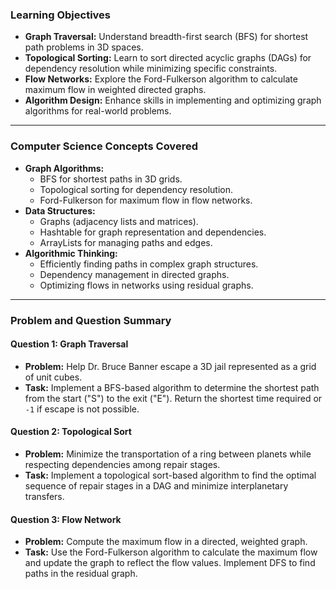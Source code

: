 ### **Learning Objectives**
- **Graph Traversal:** Understand breadth-first search (BFS) for shortest path problems in 3D spaces.
- **Topological Sorting:** Learn to sort directed acyclic graphs (DAGs) for dependency resolution while minimizing specific constraints.
- **Flow Networks:** Explore the Ford-Fulkerson algorithm to calculate maximum flow in weighted directed graphs.
- **Algorithm Design:** Enhance skills in implementing and optimizing graph algorithms for real-world problems.

---

### **Computer Science Concepts Covered**
- **Graph Algorithms:**
  - BFS for shortest paths in 3D grids.
  - Topological sorting for dependency resolution.
  - Ford-Fulkerson for maximum flow in flow networks.
- **Data Structures:**
  - Graphs (adjacency lists and matrices).
  - Hashtable for graph representation and dependencies.
  - ArrayLists for managing paths and edges.
- **Algorithmic Thinking:**
  - Efficiently finding paths in complex graph structures.
  - Dependency management in directed graphs.
  - Optimizing flows in networks using residual graphs.

---

### **Problem and Question Summary**
#### **Question 1: Graph Traversal**  
- **Problem:** Help Dr. Bruce Banner escape a 3D jail represented as a grid of unit cubes.
- **Task:** Implement a BFS-based algorithm to determine the shortest path from the start ("S") to the exit ("E"). Return the shortest time required or `-1` if escape is not possible.

#### **Question 2: Topological Sort**  
- **Problem:** Minimize the transportation of a ring between planets while respecting dependencies among repair stages.
- **Task:** Implement a topological sort-based algorithm to find the optimal sequence of repair stages in a DAG and minimize interplanetary transfers.

#### **Question 3: Flow Network**  
- **Problem:** Compute the maximum flow in a directed, weighted graph.
- **Task:** Use the Ford-Fulkerson algorithm to calculate the maximum flow and update the graph to reflect the flow values. Implement DFS to find paths in the residual graph.
